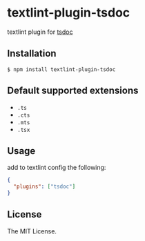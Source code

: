 # textlint-plugin-tsdoc

textlint plugin for [tsdoc](https://tsdoc.org/)

## Installation

```
$ npm install textlint-plugin-tsdoc
```

## Default supported extensions

- `.ts`
- `.cts`
- `.mts`
- `.tsx`

## Usage

add to textlint config the following:

```json
{
  "plugins": ["tsdoc"]
}
```

## License

The MIT License.
